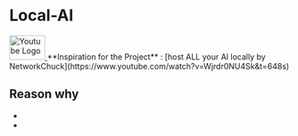 # Local-AI
<a href="https://www.youtube.com/">
    <img src="https://upload.wikimedia.org/wikipedia/commons/e/ef/Youtube_logo.png" width="64" height="44" alt="Youtube Logo">
</a>
**Inspiration for the Project** : [host ALL your AI locally by NetworkChuck](https://www.youtube.com/watch?v=Wjrdr0NU4Sk&t=648s) 


Reason why
-
-
-
